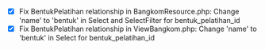 - [x] Fix BentukPelatihan relationship in BangkomResource.php: Change 'name' to 'bentuk' in Select and SelectFilter for bentuk_pelatihan_id
- [x] Fix BentukPelatihan relationship in ViewBangkom.php: Change 'name' to 'bentuk' in Select for bentuk_pelatihan_id
